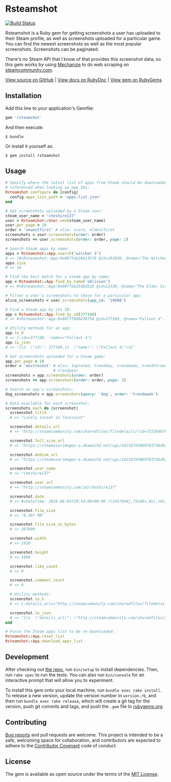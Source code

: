 # Rsteamshot

[![Build Status](https://travis-ci.org/cheshire137/rsteamshot.svg?branch=master)](https://travis-ci.org/cheshire137/rsteamshot)

Rsteamshot is a Ruby gem for getting screenshots a user has uploaded to their Steam profile, as well as screenshots uploaded for a particular game. You can find the newest screenshots as well as the most popular screenshots. Screenshots can be paginated.

There's no Steam API that I know of that provides this screenshot data, so this gem works by using [Mechanize](https://github.com/sparklemotion/mechanize) to do web scraping on [steamcommunity.com](http://steamcommunity.com/).

[View source on GitHub](https://github.com/cheshire137/rsteamshot) | [View docs on RubyDoc](http://www.rubydoc.info/gems/rsteamshot/) | [View gem on RubyGems](https://rubygems.org/gems/rsteamshot)

## Installation

Add this line to your application's Gemfile:

```ruby
gem 'rsteamshot'
```

And then execute:

    $ bundle

Or install it yourself as:

    $ gem install rsteamshot

## Usage

```ruby
# Specify where the latest list of apps from Steam should be downloaded as a JSON file, and
# referenced when looking up app IDs:
Rsteamshot.configure do |config|
  config.apps_list_path = 'apps-list.json'
end

# Get screenshots uploaded by a Steam user:
steam_user_name = 'cheshire137'
user = Rsteamshot::User.new(steam_user_name)
user.per_page = 10
order = 'newestfirst' # also: score, oldestfirst
screenshots = user.screenshots(order: order)
screenshots += user.screenshots(order: order, page: 2)

# Search Steam apps by name:
apps = Rsteamshot::App.search('witcher 3')
# => [#<Rsteamshot::App:0x007feb28b135f8 @id=292030, @name="The Witcher 3: Wild Hunt"...
apps.size
# => 18

# Find the best match for a Steam app by name:
app = Rsteamshot::App.find_by_name('oblivion')
# => #<Rsteamshot::App:0x007feb25dbd518 @id=22330, @name="The Elder Scrolls IV: Oblivion "...

# Filter a user's screenshots to those for a particular app:
alice_screenshots = user.screenshots(app_id: '19680')

# Find a Steam app by its ID:
app = Rsteamshot::App.find_by_id(377160)
# => #<Rsteamshot::App:0x007ff800438758 @id=377160, @name="Fallout 4"...

# Utility methods for an app:
app.to_h
# => {:id=>377160, :name=>"Fallout 4"}
app.to_json
# => "{\n  \"id\": 377160,\n  \"name\": \"Fallout 4\"\n}"

# Get screenshots uploaded for a Steam game:
app.per_page = 10
order = 'mostrecent' # also: toprated, trendday, trendweek, trendthreemonths, trendsixmonths,
                     # trendyear
screenshots = app.screenshots(order: order)
screenshots += app.screenshots(order: order, page: 2)

# Search an app's screenshots:
dog_screenshots = app.screenshots(query: 'dog', order: 'trendweek')

# Data available for each screenshot:
screenshots.each do |screenshot|
  screenshot.title
  # => "Lovely sunset in Toussaint"

  screenshot.details_url
  # => "http://steamcommunity.com/sharedfiles/filedetails/?id=737284878"

  screenshot.full_size_url
  # => "https://steamuserimages-a.akamaihd.net/ugc/1621679306978373648/FACBF0285AFB413467E0E76371E8796D8E8C263D/"

  screenshot.medium_url
  # => "https://steamuserimages-a.akamaihd.net/ugc/1621679306978373648/FACBF0285AFB413467E0E76371E8796D8E8C263D/?interpolation=lanczos-none&output-format=jpeg&output-quality=95&fit=inside|1024:576&composite-to%3D%2A%2C%2A%7C1024%3A576&background-color=black"

  screenshot.user_name
  # => "cheshire137"

  screenshot.user_url
  # => "http://steamcommunity.com/id/cheshire137"

  screenshot.date
  # => #<DateTime: 2016-08-03T20:54:00+00:00 ((2457604j,75240s,0n),+0s,2299161j)>

  screenshot.file_size
  # => "0.367 MB"

  screenshot.file_size_in_bytes
  # => 367000

  screenshot.width
  # => 1920

  screenshot.height
  # => 1080

  screenshot.like_count
  # => 0

  screenshot.comment_count
  # => 0

  # Utility methods:
  screenshot.to_h
  # => {:details_url=>"http://steamcommunity.com/sharedfiles/filedetails/?id=737284878", :title=>...

  screenshot.to_json
  # => "{\n  \"details_url\": \"http://steamcommunity.com/sharedfiles/filedetails/?id=737284878\",
end

# Force the Steam apps list to be re-downloaded:
Rsteamshot::App.reset_list
Rsteamshot::App.download_apps_list
```

## Development

After checking out [the repo](https://github.com/cheshire137/rsteamshot), run `bin/setup` to install dependencies. Then, run `rake spec` to run the tests. You can also run `bin/console` for an interactive prompt that will allow you to experiment.

To install this gem onto your local machine, run `bundle exec rake install`. To release a new version, update the version number in `version.rb`, and then run `bundle exec rake release`, which will create a git tag for the version, push git commits and tags, and push the `.gem` file to [rubygems.org](https://rubygems.org).

## Contributing

[Bug reports](https://github.com/cheshire137/rsteamshot/issues) and pull requests are welcome. This project is intended to be a safe, welcoming space for collaboration, and contributors are expected to adhere to the [Contributor Covenant](http://contributor-covenant.org) code of conduct.

## License

The gem is available as open source under the terms of the [MIT License](http://opensource.org/licenses/MIT).
